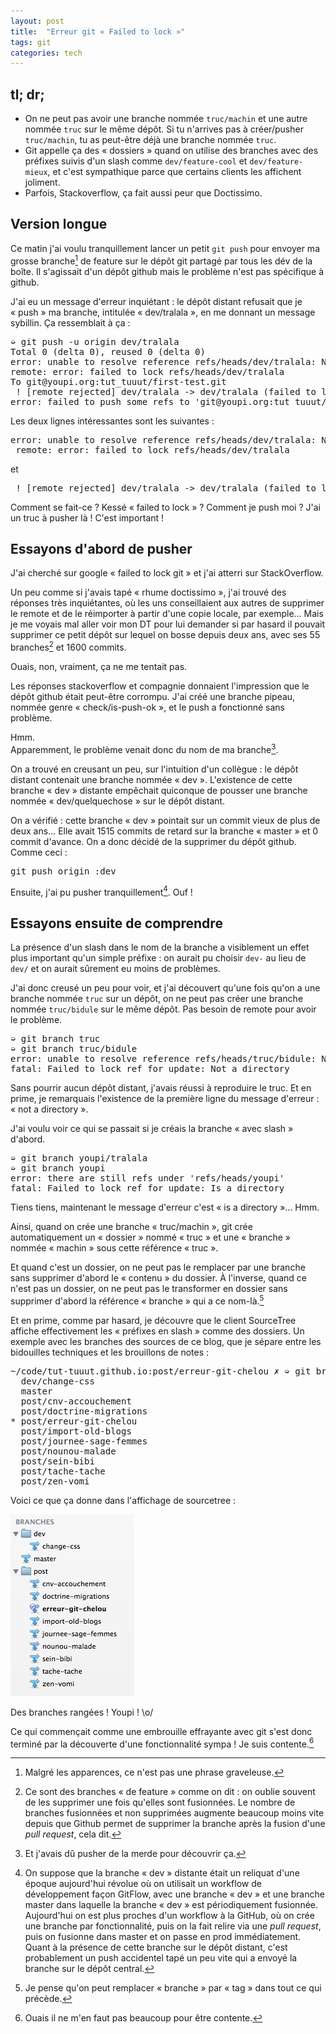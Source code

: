```yaml
---
layout: post
title:  "Erreur git « Failed to lock »"
tags: git
categories: tech
---
```


## tl; dr;

* On ne peut pas avoir une branche nommée `truc/machin` et une autre nommée `truc` sur le même dépôt. Si tu n'arrives pas à créer/pusher `truc/machin`, tu as peut-être déjà une branche nommée `truc`.
* Git appelle ça des « dossiers » quand on utilise des branches avec des préfixes suivis d'un slash comme `dev/feature-cool` et `dev/feature-mieux`, et c'est sympathique parce que certains clients les affichent joliment.
* Parfois, Stackoverflow, ça fait aussi peur que Doctissimo.

## Version longue

Ce matin j'ai voulu tranquillement lancer un petit `git push` pour envoyer ma grosse branche[^non] de feature sur le dépôt git partagé par tous les dév de la boîte. Il s'agissait d'un dépôt github mais le problème n'est pas spécifique à github.

J'ai eu un message d'erreur inquiétant : le dépôt distant refusait que je « push » ma branche, intitulée « dev/tralala », en me donnant un message sybillin. Ça ressemblait à ça :

<pre>
➭ git push -u origin dev/tralala
Total 0 (delta 0), reused 0 (delta 0)
error: unable to resolve reference refs/heads/dev/tralala: Not a directory
remote: error: failed to lock refs/heads/dev/tralala
To git@youpi.org:tut_tuuut/first-test.git
 ! [remote rejected] dev/tralala -> dev/tralala (failed to lock)
error: failed to push some refs to 'git@youpi.org:tut_tuuut/first-test.git'
</pre>

Les deux lignes intéressantes sont les suivantes :

<pre>
error: unable to resolve reference refs/heads/dev/tralala: Not a directory
 remote: error: failed to lock refs/heads/dev/tralala
</pre>

et 

<pre>
 ! [remote rejected] dev/tralala -> dev/tralala (failed to lock)
</pre>

Comment se fait-ce ? Kessé « failed to lock » ? Comment je push moi ? J'ai un truc à pusher là ! C'est important !

## Essayons d'abord de pusher

J'ai cherché sur google « failed to lock git » et j'ai atterri sur StackOverflow.

Un peu comme si j'avais tapé « rhume doctissimo », j'ai trouvé des réponses très inquiétantes, où les uns conseillaient aux autres de supprimer le remote et de le réimporter à partir d'une copie locale, par exemple… Mais je me voyais mal aller voir mon DT pour lui demander si par hasard il pouvait supprimer ce petit dépôt sur lequel on bosse depuis deux ans, avec ses 55 branches[^branches] et 1600 commits.

Ouais, non, vraiment, ça ne me tentait pas.

Les réponses stackoverflow et compagnie donnaient l'impression que le dépôt github était peut-être corrompu. J'ai créé une branche pipeau, nommée genre « check/is-push-ok », et le push a fonctionné sans problème.

Hmm.  
Apparemment, le problème venait donc du nom de ma branche[^oups].

On a trouvé en creusant un peu, sur l'intuition d'un collègue : le dépôt distant contenait une branche nommée « dev ». L'existence de cette branche « dev » distante empêchait quiconque de pousser une branche nommée « dev/quelquechose » sur le dépôt distant.

On a vérifié : cette branche « dev » pointait sur un commit vieux de plus de deux ans… Elle avait 1515 commits de retard sur la branche « master » et 0 commit d'avance. On a donc décidé de la supprimer du dépôt github. Comme ceci :

<pre>git push origin :dev</pre>

Ensuite, j'ai pu pusher tranquillement[^dev]. Ouf !

## Essayons ensuite de comprendre

La présence d'un slash dans le nom de la branche a visiblement un effet plus important qu'un simple préfixe  : on aurait pu choisir `dev-` au lieu de `dev/` et on aurait sûrement eu moins de problèmes.

J'ai donc creusé un peu pour voir, et j'ai découvert qu'une fois qu'on a une branche nommée `truc` sur un dépôt, on ne peut pas créer une branche nommée `truc/bidule` sur le même dépôt. Pas besoin de remote pour avoir le problème.

<pre>
➭ git branch truc
➭ git branch truc/bidule
error: unable to resolve reference refs/heads/truc/bidule: Not a directory
fatal: Failed to lock ref for update: Not a directory</pre>

Sans pourrir aucun dépôt distant, j'avais réussi à reproduire le truc. Et en prime, je remarquais l'existence de la première ligne du message d'erreur : « not a directory ».

J'ai voulu voir ce qui se passait si je créais la branche « avec slash » d'abord.

<pre>
➭ git branch youpi/tralala
➭ git branch youpi
error: there are still refs under 'refs/heads/youpi'
fatal: Failed to lock ref for update: Is a directory
</pre>

Tiens tiens, maintenant le message d'erreur c'est « is a directory »… Hmm.

Ainsi, quand on crée une branche « truc/machin », git crée automatiquement un « dossier » nommé « truc » et une « branche » nommée « machin » sous cette référence « truc ».

Et quand c'est un dossier, on ne peut pas le remplacer par une branche sans supprimer d'abord le « contenu » du dossier. À l'inverse, quand ce n'est pas un dossier, on ne peut pas le transformer en dossier sans supprimer d'abord la référence « branche » qui a ce nom-là.[^tag]

Et en prime, comme par hasard, je découvre que le client SourceTree affiche effectivement les « préfixes en slash » comme des dossiers. Un exemple avec les branches des sources de ce blog, que je sépare entre les bidouilles techniques et les brouillons de notes :

<pre>~/code/tut-tuuut.github.io:post/erreur-git-chelou ✗ ➭ git branch
  dev/change-css
  master
  post/cnv-accouchement
  post/doctrine-migrations
* post/erreur-git-chelou
  post/import-old-blogs
  post/journee-sage-femmes
  post/nounou-malade
  post/sein-bibi
  post/tache-tache
  post/zen-vomi</pre>

Voici ce que ça donne dans l'affichage de sourcetree :

![Les branches dans sourcetree](/img/2014/06-27-branches-blog.png)

Des branches rangées ! Youpi ! \o/

Ce qui commençait comme une embrouille effrayante avec git s'est donc terminé par la découverte d'une fonctionnalité sympa ! Je suis contente.[^yep]


[^non]: Malgré les apparences, ce n'est pas une phrase graveleuse.
[^branches]: Ce sont des branches « de feature » comme on dit : on oublie souvent de les supprimer une fois qu'elles sont fusionnées. Le nombre de branches fusionnées et non supprimées augmente beaucoup moins vite depuis que Github permet de supprimer la branche après la fusion d'une _pull request_, cela dit.
[^oups]: Et j'avais dû pusher de la merde pour découvrir ça.
[^dev]: On suppose que la branche « dev » distante était un reliquat d'une époque aujourd'hui révolue où on utilisait un workflow de développement façon GitFlow, avec une branche « dev » et une branche master dans laquelle la branche « dev » est périodiquement fusionnée. Aujourd'hui on est plus proches d'un workflow à la GitHub, où on crée une branche par fonctionnalité, puis on la fait relire via une _pull request_, puis on fusionne dans master et on passe en prod immédiatement. Quant à la présence de cette branche sur le dépôt distant, c'est probablement un push accidentel tapé un peu vite qui a envoyé la branche sur le dépôt central.
[^tag]: Je pense qu'on peut remplacer « branche » par « tag » dans tout ce qui précède.
[^yep]: Ouais il ne m'en faut pas beaucoup pour être contente.
